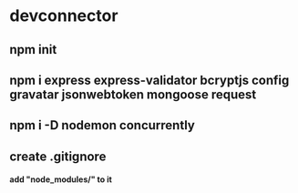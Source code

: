 # devconnector

## npm init
## npm i express express-validator bcryptjs config gravatar jsonwebtoken mongoose request
## npm i -D nodemon concurrently

## create .gitignore
#### add "node_modules/" to it

